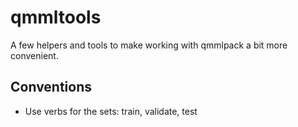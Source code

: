 # qmmltools

A few helpers and tools to make working with qmmlpack a bit more convenient. 

## Conventions

- Use verbs for the sets: train, validate, test